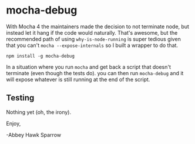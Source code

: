 mocha-debug
===========

With Mocha 4 the maintainers made the decision to not terminate node, but instead let it hang if the code would naturally. That's awesome, but the recommended path of using `why-is-node-running` is super tedious given that you can't `mocha --expose-internals` so I built a wrapper to do that.

    npm install -g mocha-debug

In a situation where you run `mocha` and get back a script that doesn't terminate (even though the tests do). you can then run `mocha-debug` and it will expose whatever is still running at the end of the script.


Testing
-------
Nothing yet (oh, the irony).

Enjoy,

-Abbey Hawk Sparrow
